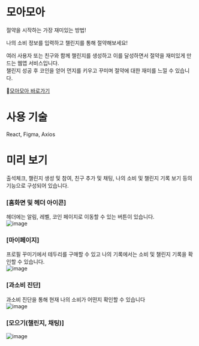 # 모아모아

절약을 시작하는 가장 재미있는 방법!

나의 소비 정보를 입력하고 챌린지를 통해 절약해보세요!

여러 사용자 또는 친구와 함께 챌린지를 생성하고 이를 달성하면서 절약을 재미있게 만드는 웹앱 서비스입니다. <br/>
챌린지 성공 후 코인을 얻어 먼지를 키우고 꾸미며 절약에 대한 재미를 느낄 수 있습니다.

📎[모아모아 바로가기](https://moa-moa-frontend-individual.vercel.app/)

# 사용 기술
React, Figma, Axios

# 미리 보기
출석체크, 챌린지 생성 및 참여, 친구 추가 및 채팅, 나의 소비 및 챌린지 기록 보기 등의 기능으로 구성되어 있습니다.

### [홈화면 및 헤더 아이콘]
헤더에는 알림, 레벨, 코인 페이지로 이동할 수 있는 버튼이 있습니다.<br/>
![image](https://github.com/user-attachments/assets/5e4f3ec7-c959-4607-9fcf-d450cf06fcef)

### [마이페이지]
프로필 꾸미기에서 테두리를 구매할 수 있고 나의 기록에서는 소비 및 챌린지 기록을 확인할 수 있습니다.<br/>
![image](https://github.com/user-attachments/assets/c7dcc1db-43f7-4fbb-8fd9-362fb134f9fe)

### [과소비 진단]
과소비 진단을 통해 현재 나의 소비가 어떤지 확인할 수 있습니다<br/>
![image](https://github.com/user-attachments/assets/8e2cf742-2112-44bb-a99d-5b234224d37a)

### [모으기(챌린지, 채팅)]
![image](https://github.com/user-attachments/assets/bbd9dac0-8880-4660-9f3e-de6d331df321)

